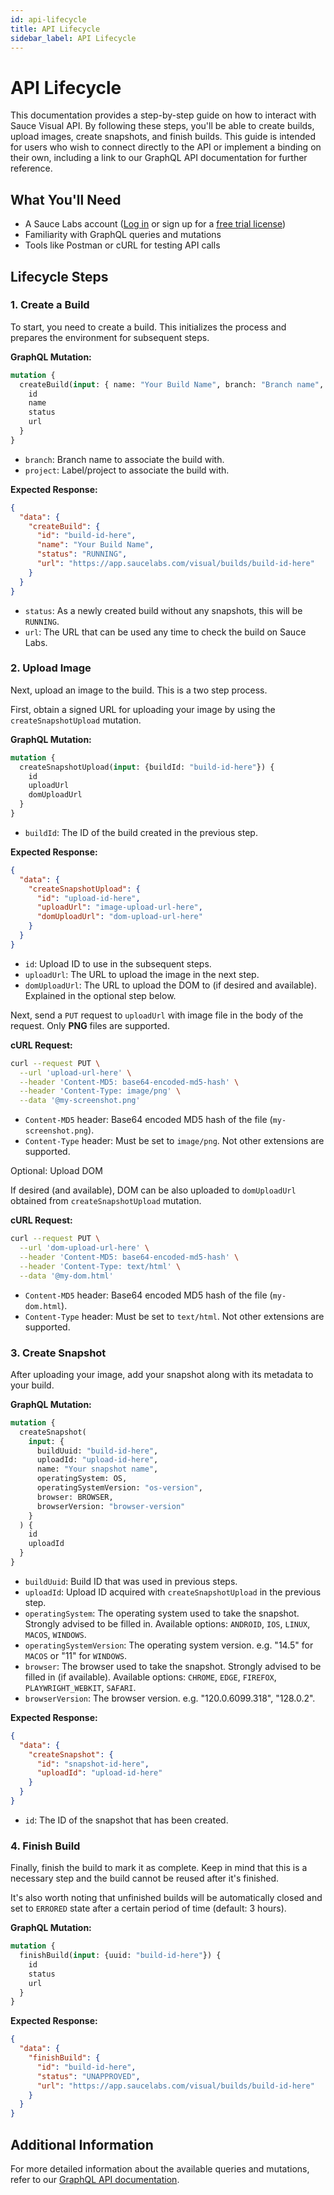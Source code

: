 ```yaml
---
id: api-lifecycle
title: API Lifecycle
sidebar_label: API Lifecycle
---
```


# API Lifecycle

This documentation provides a step-by-step guide on how to interact with Sauce Visual API. By following these steps, you'll be able to create builds, upload images, create snapshots, and finish builds. This guide is intended for users who wish to connect directly to the API or implement a binding on their own, including a link to our GraphQL API documentation for further reference.

## What You'll Need

- A Sauce Labs account ([Log in](https://accounts.saucelabs.com/am/XUI/#login/) or sign up for a [free trial license](https://saucelabs.com/sign-up))
- Familiarity with GraphQL queries and mutations
- Tools like Postman or cURL for testing API calls

## Lifecycle Steps

### 1. Create a Build

To start, you need to create a build. This initializes the process and prepares the environment for subsequent steps.

**GraphQL Mutation:**

```graphql
mutation {
  createBuild(input: { name: "Your Build Name", branch: "Branch name", project: "Project name" }) {
    id
    name
    status
    url
  }
}
```

- `branch`: Branch name to associate the build with.
- `project`: Label/project to associate the build with.

**Expected Response:**

```json
{
  "data": {
    "createBuild": {
      "id": "build-id-here",
      "name": "Your Build Name",
      "status": "RUNNING",
      "url": "https://app.saucelabs.com/visual/builds/build-id-here"
    }
  }
}
```

- `status`: As a newly created build without any snapshots, this will be `RUNNING`.
- `url`: The URL that can be used any time to check the build on Sauce Labs.

### 2. Upload Image

Next, upload an image to the build. This is a two step process. 

First, obtain a signed URL for uploading your image by using the `createSnapshotUpload` mutation.

**GraphQL Mutation:**

```graphql
mutation {
  createSnapshotUpload(input: {buildId: "build-id-here"}) {
    id
    uploadUrl
    domUploadUrl
  }
}
```

- `buildId`: The ID of the build created in the previous step.

**Expected Response:**

```json
{
  "data": {
    "createSnapshotUpload": {
      "id": "upload-id-here",
      "uploadUrl": "image-upload-url-here",
      "domUploadUrl": "dom-upload-url-here"
    }
  }
}
```

- `id`: Upload ID to use in the subsequent steps.
- `uploadUrl`: The URL to upload the image in the next step.
- `domUploadUrl`: The URL to upload the DOM to (if desired and available). Explained in the optional step below.

Next, send a `PUT` request to `uploadUrl` with image file in the body of the request. Only **PNG** files are supported.

**cURL Request:**

```sh
curl --request PUT \
  --url 'upload-url-here' \
  --header 'Content-MD5: base64-encoded-md5-hash' \
  --header 'Content-Type: image/png' \
  --data '@my-screenshot.png'
```

- `Content-MD5` header: Base64 encoded MD5 hash of the file (`my-screenshot.png`).
- `Content-Type` header: Must be set to `image/png`. Not other extensions are supported.

Optional: Upload DOM

If desired (and available), DOM can be also uploaded to `domUploadUrl` obtained from `createSnapshotUpload` mutation.

**cURL Request:**

```sh
curl --request PUT \
  --url 'dom-upload-url-here' \
  --header 'Content-MD5: base64-encoded-md5-hash' \
  --header 'Content-Type: text/html' \
  --data '@my-dom.html'
```

- `Content-MD5` header: Base64 encoded MD5 hash of the file (`my-dom.html`).
- `Content-Type` header: Must be set to `text/html`. Not other extensions are supported.

### 3. Create Snapshot

After uploading your image, add your snapshot along with its metadata to your build.

**GraphQL Mutation:**

```graphql
mutation {
  createSnapshot(
    input: {
      buildUuid: "build-id-here", 
      uploadId: "upload-id-here", 
      name: "Your snapshot name", 
      operatingSystem: OS,
      operatingSystemVersion: "os-version",
      browser: BROWSER,
      browserVersion: "browser-version"
    }
  ) {
    id
    uploadId
  }
}
```
- `buildUuid`: Build ID that was used in previous steps.
- `uploadId`: Upload ID acquired with `createSnapshotUpload` in the previous step.
- `operatingSystem`: The operating system used to take the snapshot. Strongly advised to be filled in. Available options: `ANDROID`, `IOS`, `LINUX`, `MACOS`, `WINDOWS`.
- `operatingSystemVersion`: The operating system version. e.g. "14.5" for `MACOS` or "11" for `WINDOWS`.
- `browser`: The browser used to take the snapshot. Strongly advised to be filled in (if available). Available options: `CHROME`, `EDGE`, `FIREFOX`, `PLAYWRIGHT_WEBKIT`, `SAFARI`.
- `browserVersion`: The browser version. e.g. "120.0.6099.318", "128.0.2".

**Expected Response:**

```json
{
  "data": {
    "createSnapshot": {
      "id": "snapshot-id-here",
      "uploadId": "upload-id-here"
    }
  }
}
```

- `id`: The ID of the snapshot that has been created.

### 4. Finish Build

Finally, finish the build to mark it as complete. Keep in mind that this is a necessary step and the build cannot be reused after it's finished.

It's also worth noting that unfinished builds will be automatically closed and set to `ERRORED` state after a certain period of time (default: 3 hours).

**GraphQL Mutation:**

```graphql
mutation {
  finishBuild(input: {uuid: "build-id-here"}) {
    id
    status
    url
  }
}
```

**Expected Response:**

```json
{
  "data": {
    "finishBuild": {
      "id": "build-id-here",
      "status": "UNAPPROVED",
      "url": "https://app.saucelabs.com/visual/builds/build-id-here"
    }
  }
}
```

## Additional Information

For more detailed information about the available queries and mutations, refer to our [GraphQL API documentation](https://api.us-west-1.saucelabs.com/v1/visual/graphql).
